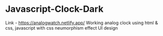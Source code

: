 # Javascript-Clock-Dark
Link - https://analogwatch.netlify.app/
 Working analog clock using html & css, javascript with css neumorphism effect UI design
